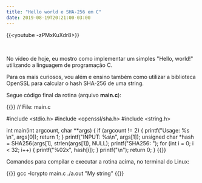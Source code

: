 ```yaml
---
title: "Hello world e SHA-256 em C"
date: 2019-08-19T20:21:00-03:00
---
```


{{<youtube -zPMxKuXdr8>}}

<br/>

No vídeo de hoje, eu mostro como implementar um simples "Hello, world!" utilizando a linguagem de programação C.

Para os mais curiosos, vou além e ensino também como utilizar a biblioteca OpenSSL para calcular
o hash SHA-256 de uma string.

Segue código final da rotina (arquivo **main.c**):

{{<highlight c>}}
// File: main.c

#include <stdio.h>
#include <openssl/sha.h>
#include <string.h>

int main(int argcount, char **args) {
    if (argcount != 2) {
        printf("Usage: %s <string>\n", args[0]);
        return 1;
    }
    printf("INPUT: %s\n", args[1]);
    unsigned char *hash = SHA256(args[1], strlen(args[1]), NULL);
    printf("SHA256: ");
    for (int i = 0; i < 32; i++) {
        printf("%02x", hash[i]);
    }
    printf("\n");
    return 0;
}
{{</highlight>}}

Comandos para compilar e executar a rotina acima, no terminal do Linux:

{{<highlight bash>}}
gcc -lcrypto main.c
./a.out "My string"
{{</highlight>}}
